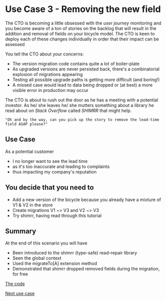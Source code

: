 # Use Case 3 - Removing the new field

The CTO is becoming a little obsessed with the *user journey* monitoring and you become aware of a 
ton of stories on the backlog that will result in the addition and removal of fields on your 
bicycle model.  The CTO is keen to deploy each of these changes individually in order that their impact
can be assessed

You tell the CTO about your concerns:

- The version migration code contains quite a lot of boiler-plate
- As upgraded versions are never persisted back, there's a combinatorial explosion of migrations appearing 
- Testing all possible upgrade paths is getting more difficult (and boring!)
- A missed case would lead to data being dropped or (at best) a more visible error in production may occur

The CTO is about to rush out the door as he has a meeting with a potential investor. As he/ she leaves
he/ she mutters something about a library he read about on *Stack Overflow* called *SHIMRR* that might help.

    "Oh and by the way, can you pick up the story to remove the lead-time field ASAP please?"
  

## Use Case

As a potential customer 
- I no longer want to see the lead time 
- as it's too inaccurate and leading to complaints 
- thus impacting my company's reputation


## You decide that you need to

- Add a new version of the bicycle because you already have a mixture of V1 & V2 in the store
- Create migrations V1 ~> V3 and V2 ~> V3
- Try shimrr, having read through this tutorial 

## Summary

At the end of this scenario you will have
 - Been introduced to the shimrr (type-safe) read-repair library
 - Seen the global context
 - Used the migrateTo[A] extension method 
 - Demonstrated that shimrr dropped removed fields during the migration, for free

[The code]()

[Next use case](../usecase4/README.md)
 



    


